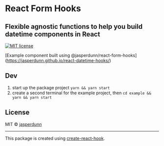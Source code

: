 # React Form Hooks

## Flexible agnostic functions to help you build datetime components in React

[![MIT license](https://img.shields.io/npm/l/@jasperdunn/react-form-hooks.svg?color=%233DA639&style=flat-square)](http://opensource.org/licenses/MIT)

[Example component built using @jasperdunn/react-form-hooks]
(https://jasperdunn.github.io/react-datetime-hooks/)

## Dev
1. start up the package project `yarn && yarn start` 
2. create a second terminal for the example project, then `cd example && yarn && yarn start`

## License

MIT © [jasperdunn](https://github.com/jasperdunn)

---

This package is created using [create-react-hook](https://github.com/hermanya/create-react-hook).
